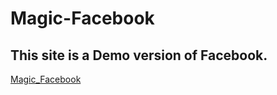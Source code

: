 # Magic-Facebook
<h2>This site is a Demo version of Facebook. </h2>
<a href="magic-demo-facebook.netlify.app">Magic_Facebook</a>
